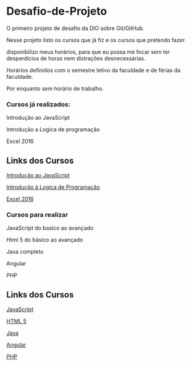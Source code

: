 # Desafio-de-Projeto
O primeiro projeto de desafio da DIO sobre Git/GitHub.

Nesse projeto listo os cursos que já fiz e os cursos que pretendo fazer.

disponibilizo meus horários, para que eu possa me focar sem ter desperdícios de horas nem distrações desnecessárias.

Horários definidos com o semestre letivo da faculdade e de férias da faculdade.

Por enquanto sem horário de trabalho.

### Cursos já realizados:
Introdução ao JavaScript

Introdução a Logica de programação

Excel 2016

##  Links dos Cursos
[Introdução ao JavaScript](https://www.ev.org.br/cursos/introducao-ao-javascript)

[Introdução á Logica de Programação](https://www.ev.org.br/cursos/fundamentos-de-logica-de-programacao)

[Excel 2016](https://www.ev.org.br/cursos/microsoft-excel-2016-avancado)

### Cursos para realizar
JavaScript do basico ao avançado

Html 5 do básico ao avançado

Java completo

Angular

PHP

## Links dos Cursos
[JavaScript](https://web.dio.me/course/javascript-es6-essencial/learning/183aad79-0e6d-4acb-880f-b0e179824a81/?back=/browse)

[HTML 5](https://web.dio.me/course/introducao-criacao-de-websites-com-html5-e-css3/learning/462f831d-5fdf-485e-bf07-1d391eb94ac8/?back=/browse)

[Java](https://web.dio.me/course/desenvolvimento-avancado-em-java/learning/ac0c022e-a9e7-4898-abea-a9844d318925/?back=/browse)

[Angular](https://web.dio.me/course/tecnicas-avancadas-em-angular-8/learning/d29786af-be10-44d9-8e07-8589f60553ee/?back=/browse)

[PHP](https://web.dio.me/course/desenvolvimento-avancado-em-php/learning/0b660cad-4ebe-4e90-80dd-1519600500e9/?back=/browse)
